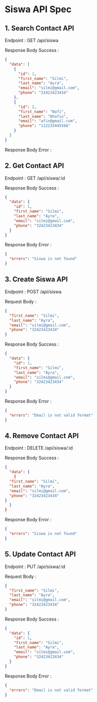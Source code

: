# Siswa API Spec

## 1. Search Contact API

Endpoint : GET /api/siswa

Response Body Success :

```json
{
  "data": [
    {
      "id": 1,
      "first_name": "Silmi",
      "last_name": "Ayra",
      "email": "silmi@gmail.com",
      "phone": "32423423434"
    },
    {
      "id": 2,
      "first_name": "Nafi",
      "last_name": "Dhafin",
      "email": "afin@gmail.com",
      "phone": "112233445566"
    }
  ]
}
```

Response Body Error :

## 2. Get Contact API

Endpoint : GET /api/siswa/:id

Response Body Success :

```json
{
  "data": {
    "id": 1,
    "first_name": "Silmi",
    "last_name": "Ayra",
    "email": "silmi@gmail.com",
    "phone": "32423423434"
  }
}
```

Response Body Error :

```json
{
  "errors": "Siswa is not found"
}
```

## 3. Create Siswa API

Endpoint : POST /api/siswa

Request Body :

```json
{
  "first_name": "Silmi",
  "last_name": "Ayra",
  "email": "silmi@gmail.com",
  "phone": "32423423434"
}
```

Response Body Success :

```json
{
  "data": {
    "id": 1,
    "first_name": "Silmi",
    "last_name": "Ayra",
    "email": "silmi@gmail.com",
    "phone": "32423423434"
  }
}
```

Response Body Error :

```json
{
  "errors": "Email is not valid format"
}
```

## 4. Remove Contact API

Endpoint : DELETE /api/siswa/:id

Response Body Success :

```json
{
  "data": {
    {
  "first_name": "Silmi",
  "last_name": "Ayra",
  "email": "silmi@gmail.com",
  "phone": "32423423434"
}
  }
}
```

Response Body Error :

```json
{
  "errors": "Siswa is not found"
}
```

## 5. Update Contact API

Endpoint : PUT /api/siswa/:id

Request Body :

```json
{
  "first_name": "Silmi",
  "last_name": "Ayra",
  "email": "silmi@gmail.com",
  "phone": "32423423434"
}
```

Response Body Success :

```json
{
  "data": {
    "id": 1,
    "first_name": "Silmi",
    "last_name": "Ayra",
    "email": "silmi@gmail.com",
    "phone": "32423423434"
  }
}
```

Response Body Error :

```json
{
  "errors": "Email is not valid format"
}
```

